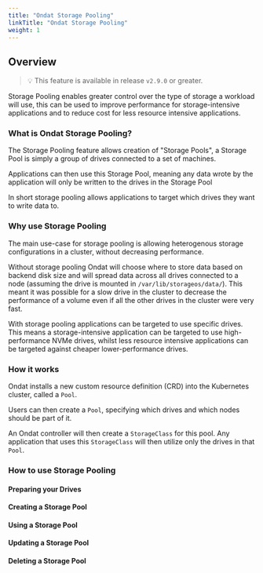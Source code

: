 ```yaml
---
title: "Ondat Storage Pooling"
linkTitle: "Ondat Storage Pooling"
weight: 1
---
```


## Overview

> 💡 This feature is available in release `v2.9.0` or greater.

Storage Pooling enables greater control over the type of storage a workload will use, this can be used to improve performance for storage-intensive applications and to reduce cost for less resource intensive applications.

### What is Ondat Storage Pooling?

The Storage Pooling feature allows creation of "Storage Pools", a Storage Pool is simply a group of drives connected to a set of machines.

Applications can then use this Storage Pool, meaning any data wrote by the application will only be written to the drives in the Storage Pool

In short storage pooling allows applications to target which drives they want to write data to.

### Why use Storage Pooling

The main use-case for storage pooling is allowing heterogenous storage configurations in a cluster, without decreasing performance.

Without storage pooling Ondat will choose where to store data based on backend disk size and will spread data across all drives connected to a node (assuming the drive is mounted in `/var/lib/storageos/data/`). This meant it was possible for a slow drive in the cluster to decrease the performance of a volume even if all the other drives in the cluster were very fast.

With storage pooling applications can be targeted to use specific drives. This means a storage-intensive application can be targeted to use high-performance NVMe drives, whilst less  resource intensive applications can be targeted against cheaper lower-performance drives.

### How it works

Ondat installs a new custom resource definition (CRD) into the Kubernetes cluster, called a `Pool`.

Users can then create a `Pool`, specifying which drives and which nodes should be part of it.

An Ondat controller will then create a `StorageClass` for this pool. Any application that uses this `StorageClass` will then utilize only the drives in that `Pool`.  

### How to use Storage Pooling

#### Preparing your Drives

#### Creating a Storage Pool

#### Using a Storage Pool

#### Updating a Storage Pool

#### Deleting a Storage Pool
